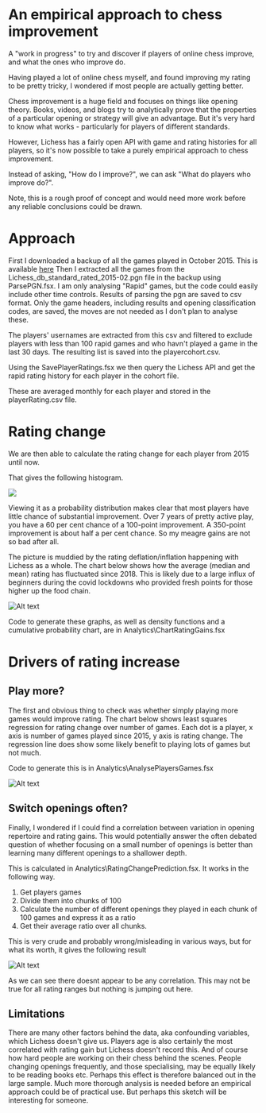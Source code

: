 # An empirical approach to chess improvement

A "work in progress" to try and discover if players of online chess improve, and what the ones who improve do. 

Having played a lot of online chess myself, and found improving my rating to be pretty tricky, I wondered if most people are actually getting better. 

Chess improvement is a huge field and focuses on things like opening theory. Books, videos, and blogs try to analytically prove that the properties of a particular opening or strategy will give an advantage. But it's very hard to know what works - particularly for players of different standards. 

However, Lichess has a fairly open API with game and rating histories for all players, so it's now possible to take a purely empirical approach to chess improvement. 

Instead of asking, "How do I improve?", we can ask "What do players who improve do?".

Note, this is a rough proof of concept and would need more work before any reliable conclusions could be drawn.

# Approach 
First I downloaded a backup of all the games played in October 2015. This is available [here](https://database.lichess.org/)
Then I extracted all the games from the Lichess_db_standard_rated_2015-02.pgn file in the backup using ParsePGN.fsx. I am only analysing "Rapid" games, but the code could easily include other time controls. Results of parsing the pgn are saved to csv format. Only the game headers, including results and opening classification codes, are saved, the moves are not needed as I don't plan to analyse these. 

The players' usernames are extracted from this csv and filtered to exclude players with less than 100 rapid games and who havn't played a game in the last 30 days. The resulting list is saved into the playercohort.csv.

Using the SavePlayerRatings.fsx we then query the Lichess API and get the rapid rating history for each player in the cohort file. 

These are averaged monthly for each player and stored in the playerRating.csv file.

# Rating change
We are then able to calculate the rating change for each player from 2015 until now. 

That gives the following histogram.

![](image.png)

Viewing it as a probability distribution makes clear that most players have little chance of substantial improvement. Over 7 years of pretty active play, you have a 60 per cent chance of a 100-point improvement. A 350-point improvement is about half a per cent chance. So my meagre gains are not so bad after all. 

The picture is muddied by the rating deflation/inflation happening with Lichess as a whole. The chart below shows how the average (median and mean) rating has fluctuated since 2018. This is likely due to a large influx of beginners during the covid lockdowns who provided fresh points for those higher up the food chain. 

![Alt text](image-1.png)

Code to generate these graphs, as well as density functions and a cumulative probability chart, are in Analytics\ChartRatingGains.fsx

# Drivers of rating increase

## Play more?
The first and obvious thing to check was whether simply playing more games would improve rating.
The chart below shows least squares regression for rating change over number of games.
Each dot is a player, x axis is number of games played since 2015, y axis is rating change.
The regression line does show some likely benefit to playing lots of games but not much.

Code to generate this is in Analytics\AnalysePlayersGames.fsx

![Alt text](image-2.png)

## Switch openings often?
Finally, I wondered if I could find a correlation between variation in opening repertoire and rating gains. This would potentially answer the often debated question of whether focusing on a small number of openings is better than learning many different openings to a shallower depth. 

This is calculated in Analytics\RatingChangePrediction.fsx. It works in the following way. 
1. Get players games
2. Divide them into chunks of 100 
3. Calculate the number of different openings they played in each chunk of 100 games and express it as a ratio
4. Get their average ratio over all chunks. 

This is very crude and probably wrong/misleading in various ways, but for what its worth, it gives the following result

![Alt text](image-3.png)

As we can see there doesnt appear to be any correlation. This may not be true for all rating ranges but nothing is jumping out here.

## Limitations
There are many other factors behind the data, aka confounding variables, which Lichess doesn't give us. Players age is also certainly the most correlated with rating gain but Lichess doesn't record this. 
And of course how hard people are working on their chess behind the scenes. People changing openings frequently, and those specialising, may be equally likely to be reading books etc. Perhaps this effect is therefore balanced out in the large sample. Much more thorough analysis is needed before an empirical approach could be of practical use. But perhaps this sketch will be interesting for someone.








